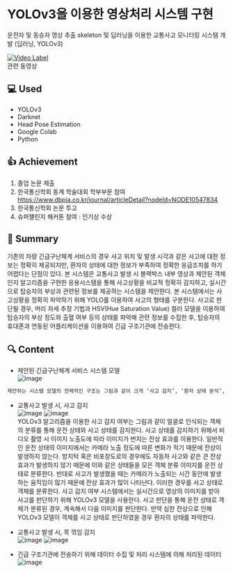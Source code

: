 # YOLOv3을 이용한 영상처리 시스템 구현
운전자 및 동승자 영상 추출 skeleton 및 딥러닝을 이용한 교통사고 모니터링 시스템 개발 (딥러닝, YOLOv3)

[![Video Label](http://img.youtube.com/vi/D_dUjy80sQ4/0.jpg)](https://youtu.be/D_dUjy80sQ4?t=0s)   
관련 동영상

## :computer: Used
- YOLOv3
- Darknet
- Head Pose Estimation
- Google Colab
- Python


## :+1: Achievement
1) 졸업 논문 제출 
2) 한국통신학회 동계 학술대회 학부부문 참여
https://www.dbpia.co.kr/journal/articleDetail?nodeId=NODE10547834
3) 한국통신학회 논문 투고 
4) 슈퍼챌린지 해커톤 참여 : 인기상 수상


## :memo: Summary

기존의 차량 긴급구난체계 서비스의 경우 사고 위치 및 발생 시각과 같은 사고에 대한 정보는 정확히 제공되지만, 환자의 상태에 대한 정보가 부족하여 정확한 응급조치를 하기 어렵다는 단점이 있다. 본 시스템은 교통사고 발생 시 블랙박스 내부 영상과 제안된 객체 인지 알고리즘을 구현한 응용시스템을 통해 사고상황을 비교적 정확히 감지하고, 실시간으로 탑승자의 부상과 관련된 정보를 제공하는 시스템을 제안한다. 본 시스템에서는 사고상황을 정확히 파악하기 위해 YOLO를 이용하여 사고의 형태를 구분한다. 사고로 판단될 경우, 머리 자세 추정 기법과 HSV(Hue Saturation Value) 컬러 모델을 이용하여 탑승자의 부상 정도와 출혈 여부 등의 상태를 파악해 관련 정보를 수집한 후, 탑승자의 휴대폰과 연동된 어플리케이션을 이용하여 긴급 구조기관에 전송한다.

## :mag: Content
- 제안된 긴급구난체계 서비스 시스템 모델  
![image](https://user-images.githubusercontent.com/40004210/133212792-a7d027bc-d1ae-4432-a32f-3a50a896dd5c.png)  
```html
제안하는 시스템 모델의 전체적인 구조는 그림과 같이 크게 ‘사고 감지’, ‘환자 상태 분석’, ‘데이터 처리 및 전송’ 단계로 나뉜다. '사고 감지’ 단계에서는 입력 영상 이미지를 기반으로 YOLO 알고리즘을 사용하여 교통사고의 여부를 판단한다. 사고가 발생하지 않았을 경우, 영상의 다음 프레임을 받아 다시 교통사고 여부를 판단한다. 사고가 발생하였을 경우, ‘환자 상태 분석’ 단계로 넘어간다. '환자 상태 분석' 단계에서는 머리 자세 추정 기법과 HSV 컬러 모델을 이용한 출혈량 분석을 통해 환자의 상태를 파악하고 데이터를 추출한다. ‘데이터 처리 및 전송’ 단계에서는 사고 정보와 환자 상태 정보를 통합하여 핸드폰 애플리케이션을 통해 긴급 구조기관에 전송한다. 
```

- 교통사고 발생 시, 사고 감지  
![image](https://user-images.githubusercontent.com/40004210/133213065-76072736-dc40-45f6-93fd-f9aff8bfc55d.png)
![image](https://user-images.githubusercontent.com/40004210/133213077-31fb1970-57a0-4aa2-abd7-1191c6c0139e.png)  
YOLOv3 알고리즘을 이용한 사고 감지 여부는 그림과 같이 얼굴로 인식되는 객체의 분류를 통해 운전 상태와 사고 상태를 감지한다. 사고 상태를 감지하기 위해서 비디오 촬영 시 이미지 노출도에 따라 이미지가 번지는 잔상 효과를 이용한다. 일반적인 운전 상태의 이미지에서는 카메라 노출 정도에 따른 변화가 적기 때문에 잔상이 발생하지 않는다. 방지턱 혹은 비포장도로의 경우에도 자동차 사고와 같은 큰 잔상 효과가 발생하지 않기 때문에 이와 같은 상태들을 모은 객체 분류 이미지를 운전 상태로 분류한다. 반대로 사고가 발생했을 때는 카메라가 노출되는 시간 동안에 발생하는 움직임이 많기 때문에 잔상 효과가 많이 나타난다. 이러한 경우를 사고 상태로 객체를 분류한다. 사고 감지 여부 시스템에서는 실시간으로 영상의 이미지를 받아 사고를 판단하기 위해 YOLOv3 모델을 사용한다. 사고 판단을 통해 운전 상태로 객체가 분류된 경우, 계속해서 다음 이미지를 판단한다. 만약 심한 잔상으로 인해 YOLOv3 모델이 객체를 사고 상태로 판단하였을 경우 환자의 상태를 파악한다.

- 교통사고 발생 시, 목 꺾임 감지   
![image](https://user-images.githubusercontent.com/40004210/133213285-3c0f0a3a-074d-4f60-95a2-d52e6c933edc.png)
![image](https://user-images.githubusercontent.com/40004210/133213290-6d9489e2-4a54-4070-967b-42ae3f08838b.png)  

- 긴급 구조기관에 전송하기 위해 데이터 수집 및 처리 시스템에 의해 처리된 데이터  
![image](https://user-images.githubusercontent.com/40004210/133213328-12210dac-530d-46d5-ad95-ea8a218fb5bc.png)  



